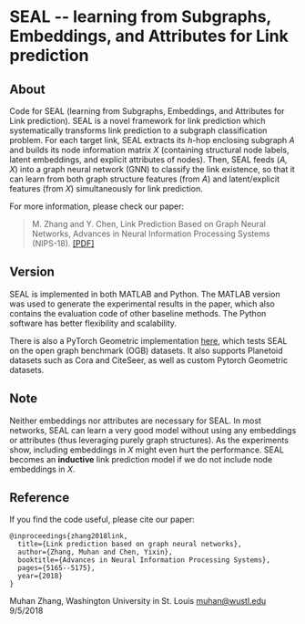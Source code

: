 SEAL -- learning from Subgraphs, Embeddings, and Attributes for Link prediction
===============================================================================

About
-----

Code for SEAL (learning from Subgraphs, Embeddings, and Attributes for Link prediction). SEAL is a novel framework for link prediction which systematically transforms link prediction to a subgraph classification problem. For each target link, SEAL extracts its *h*-hop enclosing subgraph *A* and builds its node information matrix *X* (containing structural node labels, latent embeddings, and explicit attributes of nodes). Then, SEAL feeds (*A, X*) into a graph neural network (GNN) to classify the link existence, so that it can learn from both graph structure features (from *A*) and latent/explicit features (from *X*) simultaneously for link prediction.

For more information, please check our paper:
> M. Zhang and Y. Chen, Link Prediction Based on Graph Neural Networks, Advances in Neural Information Processing Systems (NIPS-18). [\[PDF\]](https://arxiv.org/pdf/1802.09691.pdf)

Version
-------

SEAL is implemented in both MATLAB and Python. The MATLAB version was used to generate the experimental results in the paper, which also contains the evaluation code of other baseline methods. The Python software has better flexibility and scalability.

There is also a PyTorch Geometric implementation [here](https://github.com/facebookresearch/SEAL_OGB), which tests SEAL on the open graph benchmark (OGB) datasets. It also supports Planetoid datasets such as Cora and CiteSeer, as well as custom Pytorch Geometric datasets.

Note
----

Neither embeddings nor attributes are necessary for SEAL. In most networks, SEAL can learn a very good model without using any embeddings or attributes (thus leveraging purely graph structures). As the experiments show, including embeddings in *X* might even hurt the performance. SEAL becomes an **inductive** link prediction model if we do not include node embeddings in *X*. 

Reference
---------

If you find the code useful, please cite our paper:

    @inproceedings{zhang2018link,
      title={Link prediction based on graph neural networks},
      author={Zhang, Muhan and Chen, Yixin},
      booktitle={Advances in Neural Information Processing Systems},
      pages={5165--5175},
      year={2018}
    }

Muhan Zhang, Washington University in St. Louis
muhan@wustl.edu
9/5/2018
